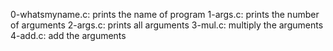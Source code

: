 0-whatsmyname.c: prints the name of program
1-args.c: prints the number of arguments
2-args.c: prints all arguments
3-mul.c: multiply the arguments
4-add.c: add the arguments
